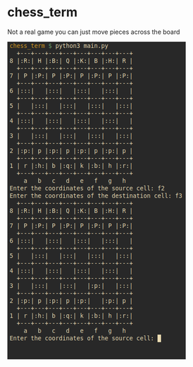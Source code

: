 # chess_term
Not a real game you can just move pieces across the board

![python_gtk](https://github.com/antonovmike/chess_term/blob/main/Screenshot.png)
